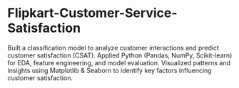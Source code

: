 # Flipkart-Customer-Service-Satisfaction
Built a classification model to analyze customer interactions and predict customer satisfaction (CSAT). Applied Python (Pandas, NumPy, Scikit-learn) for EDA, feature engineering, and model evaluation. Visualized patterns and insights using Matplotlib &amp; Seaborn to identify key factors influencing customer satisfaction.
